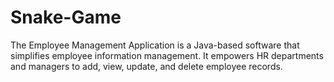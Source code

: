# Snake-Game
The Employee Management Application is a Java-based software that simplifies employee information management. It empowers HR departments and managers to add, view, update, and delete employee records.
